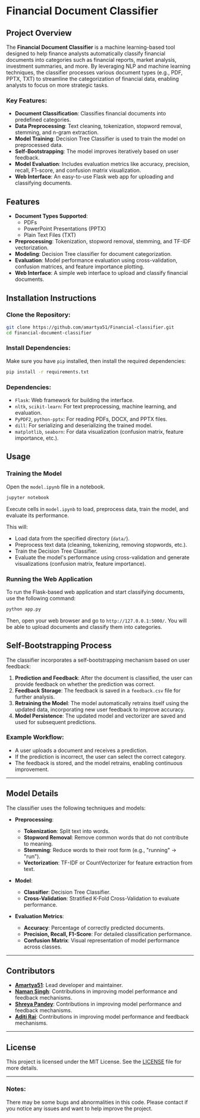 # Financial Document Classifier

## Project Overview
The **Financial Document Classifier** is a machine learning-based tool designed to help finance analysts automatically classify financial documents into categories such as financial reports, market analysis, investment summaries, and more. By leveraging NLP and machine learning techniques, the classifier processes various document types (e.g., PDF, PPTX, TXT) to streamline the categorization of financial data, enabling analysts to focus on more strategic tasks.

### Key Features:
- **Document Classification**: Classifies financial documents into predefined categories.
- **Data Preprocessing**: Text cleaning, tokenization, stopword removal, stemming, and n-gram extraction.
- **Model Training**: Decision Tree Classifier is used to train the model on preprocessed data.
- **Self-Bootstrapping**: The model improves iteratively based on user feedback.
- **Model Evaluation**: Includes evaluation metrics like accuracy, precision, recall, F1-score, and confusion matrix visualization.
- **Web Interface**: An easy-to-use Flask web app for uploading and classifying documents.

## Features
- **Document Types Supported**: 
    - PDFs
    - PowerPoint Presentations (PPTX)
    - Plain Text Files (TXT)
- **Preprocessing**: Tokenization, stopword removal, stemming, and TF-IDF vectorization.
- **Modeling**: Decision Tree classifier for document categorization.
- **Evaluation**: Model performance evaluation using cross-validation, confusion matrices, and feature importance plotting.
- **Web Interface**: A simple web interface to upload and classify financial documents.

## Installation Instructions

### Clone the Repository:
```bash
git clone https://github.com/amartya51/Financial-classifier.git
cd financial-document-classifier
```

### Install Dependencies:
Make sure you have `pip` installed, then install the required dependencies:
```bash
pip install -r requirements.txt
```

### Dependencies:
- `Flask`: Web framework for building the interface.
- `nltk`, `scikit-learn`: For text preprocessing, machine learning, and evaluation.
- `PyPDF2`, `python-pptx`: For reading PDFs, DOCX, and PPTX files.
- `dill`: For serializing and deserializing the trained model.
- `matplotlib`, `seaborn`: For data visualization (confusion matrix, feature importance, etc.).

## Usage

### Training the Model
Open the `model.ipynb` file in a notebook.
```bash
jupyter notebook
```
Execute cells in `model.ipynb` to load, preprocess data, train the model, and evaluate its performance.

This will:
- Load data from the specified directory (`data/`).
- Preprocess text data (cleaning, tokenizing, removing stopwords, etc.).
- Train the Decision Tree Classifier.
- Evaluate the model's performance using cross-validation and generate visualizations (confusion matrix, feature importance).

### Running the Web Application
To run the Flask-based web application and start classifying documents, use the following command:

```bash
python app.py
```
Then, open your web browser and go to `http://127.0.0.1:5000/`. You will be able to upload documents and classify them into categories.

## Self-Bootstrapping Process
The classifier incorporates a self-bootstrapping mechanism based on user feedback:

1. **Prediction and Feedback**: After the document is classified, the user can provide feedback on whether the prediction was correct. 
2. **Feedback Storage**: The feedback is saved in a `feedback.csv` file for further analysis.
3. **Retraining the Model**: The model automatically retrains itself using the updated data, incorporating new user feedback to improve accuracy.
4. **Model Persistence**: The updated model and vectorizer are saved and used for subsequent predictions.

### Example Workflow:
- A user uploads a document and receives a prediction.
- If the prediction is incorrect, the user can select the correct category.
- The feedback is stored, and the model retrains, enabling continuous improvement.

---

## Model Details

The classifier uses the following techniques and models:

- **Preprocessing**:
  - **Tokenization**: Split text into words.
  - **Stopword Removal**: Remove common words that do not contribute to meaning.
  - **Stemming**: Reduce words to their root form (e.g., "running" -> "run").
  - **Vectorization**: TF-IDF or CountVectorizer for feature extraction from text.

- **Model**: 
  - **Classifier**: Decision Tree Classifier.
  - **Cross-Validation**: Stratified K-Fold Cross-Validation to evaluate performance.

- **Evaluation Metrics**:
  - **Accuracy**: Percentage of correctly predicted documents.
  - **Precision, Recall, F1-Score**: For detailed classification performance.
  - **Confusion Matrix**: Visual representation of model performance across classes.

---
## Contributors
- **[Amartya51](https://github.com/amartya51)**: Lead developer and maintainer.
- **[Naman Singh](https://github.com/namansinghr)**: Contributions in improving model performance and feedback mechanisms.
- **[Shreya Pandey](https://github.com/Shreya1393)**: Contributions in improving model performance and feedback mechanisms.
- **[Aditi Rai](https://github.com/whoaditi)**: Contributions in improving model performance and feedback mechanisms.
---

## License
This project is licensed under the MIT License. See the [LICENSE](LICENSE) file for more details.

---

### Notes:
There may be some bugs and abnormalities in this code. Please contact if you notice any issues and want to help improve the project.
